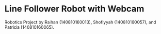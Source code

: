 # Line Follower Robot with Webcam
Robotics Project by Raihan (140810160013), Shofiyyah (140810160057), and Patricia (140810160065).
